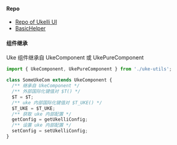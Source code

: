 #### Repo

- [Repo of Ukelli UI](https://github.com/ukelli/ukelli-ui)
- [BasicHelper](https://github.com/SANGET/basic-helper-js.git)

#### 组件继承

Uke 组件继承自 UkeComponent 或 UkePureComponent

```jsx static
import { UkeComponent, UkePureComponent } from './uke-utils';

class SomeUkeCom extends UkeComponent {
  /** 继承自 UkeComponent */
  /** 外部国际化键值对 $T() */
  $T = $T;
  /** uke 内部国际化键值对 $T_UKE() */
  $T_UKE = $T_UKE;
  /** 获取 uke 内部配置 */
  getConfig = getUkelliConfig;
  /** 设置 uke 内部配置 */
  setConfig = setUkelliConfig;
}
```
